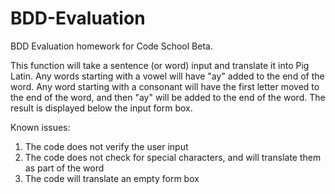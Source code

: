 BDD-Evaluation
==============

BDD Evaluation homework for Code School Beta.

This function will take a sentence (or word) input and translate it into Pig Latin. Any words starting with a vowel will have "ay" added to the end of the word. Any word starting with a consonant will have the first letter moved to the end of the word, and then "ay" will be added to the end of the word. The result is displayed below the input form box.

Known issues:
1. The code does not verify the user input
2. The code does not check for special characters, and will translate them as part of the word
3. The code will translate an empty form box

